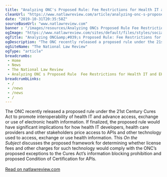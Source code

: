 ```yaml
--- 
title: "Analyzing ONC's Proposed Rule: Fee Restrictions for Health IT and EHI"
cleanUrl: "https://www.natlawreview.com/article/analyzing-onc-s-proposed-rule-fee-restrictions-health-it-and-ehi"
date: "2019-10-31T20:35:58Z"
sourceBaseUrl: "www.natlawreview.com"
banner : "/images/resources/Analyzing ONCs Proposed Rule Fee Restrictions for Health IT and EHI.png"
ogImage: "https://www.natlawreview.com/sites/default/files/styles/social_media/public/article/aux/13513/Medical_Devices_Healthcare_Tech_3_0.jpg?itok=aigv_k3H"
ogTitle: "Analyzing ONC&amp;#039;s Proposed Rule: Fee Restrictions for Health IT and EHI"
ogDescription: "The ONC recently released a proposed rule under the 21st Century Cures Act to promote interoperability of health IT and advance access, exchange or use of electronic health information. If finalized, "
ogSiteName: "The National Law Review"
ogType: "article"
breadcrumbs:
 - Home
 - News
 - The National Law Review
 - Analyzing ONC s Proposed Rule  Fee Restrictions for Health IT and EHI
breadcrumbLinks:
 - / 
 - /news
 - /news
 - / 
---
```

<p>The ONC recently released a proposed rule under the 21st Century Cures Act to promote interoperability of health IT and advance access, exchange or use of electronic health information. If finalized, the proposed rule would have significant implications for how health IT developers, health care providers and other stakeholders price access to APIs and other technology used to access, exchange or use health information. This&nbsp;<i>On the Subject</i>&nbsp;discusses the proposed framework for determining whether license fees and other charges for such technology would comply with the ONC’s proposed exceptions to the Cures Act’s information blocking prohibition and proposed Condition of Certification for APIs.<br><br><a href="https://www.natlawreview.com/article/analyzing-onc-s-proposed-rule-fee-restrictions-health-it-and-ehi">Read on natlawreview.com</a></p>
